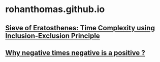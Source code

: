 # rohanthomas.github.io

## [Sieve of Eratosthenes: Time Complexity using Inclusion-Exclusion Principle](https://rohanthomas.me/Sieve-complexity.html)
## [Why negative times negative is a positive ?](https://rohanthomas.me/negative-times-negative.html)
